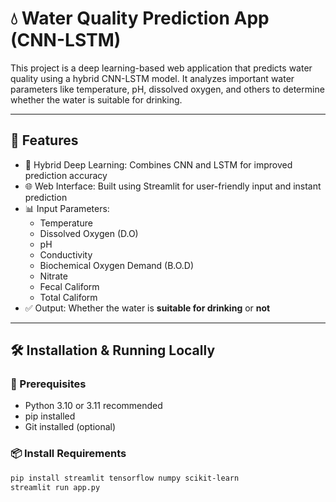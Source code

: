 # 💧 Water Quality Prediction App (CNN-LSTM)

This project is a deep learning-based web application that predicts water quality using a hybrid CNN-LSTM model. It analyzes important water parameters like temperature, pH, dissolved oxygen, and others to determine whether the water is suitable for drinking.

---

## 🚀 Features

- 🧠 Hybrid Deep Learning: Combines CNN and LSTM for improved prediction accuracy
- 🌐 Web Interface: Built using Streamlit for user-friendly input and instant prediction
- 📊 Input Parameters: 
  - Temperature
  - Dissolved Oxygen (D.O)
  - pH
  - Conductivity
  - Biochemical Oxygen Demand (B.O.D)
  - Nitrate
  - Fecal Caliform
  - Total Caliform
- ✅ Output: Whether the water is **suitable for drinking** or **not**

---
## 🛠️ Installation & Running Locally

### 🔧 Prerequisites
- Python 3.10 or 3.11 recommended
- pip installed
- Git installed (optional)

### 📦 Install Requirements

```bash
pip install streamlit tensorflow numpy scikit-learn
streamlit run app.py

